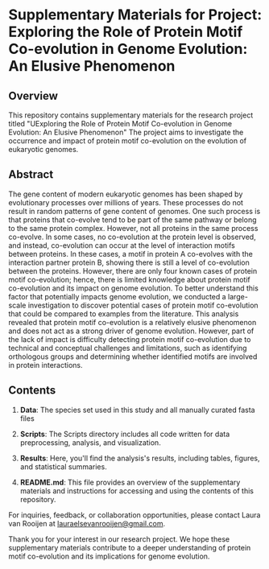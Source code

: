 # Supplementary Materials for Project: Exploring the Role of Protein Motif Co-evolution in Genome Evolution: An Elusive Phenomenon

## Overview
This repository contains supplementary materials for the research project titled "UExploring the Role of Protein Motif Co-evolution in Genome Evolution: An Elusive Phenomenon" The project aims to investigate the occurrence and impact of protein motif co-evolution on the evolution of eukaryotic genomes.

## Abstract
The gene content of modern eukaryotic genomes has been shaped by evolutionary processes over millions of years. These processes do not result in random patterns of gene content of genomes. One such process is that proteins that co-evolve tend to be part of the same pathway or belong to the same protein complex. However, not all proteins in the same process co-evolve. In some cases, no co-evolution at the protein level is observed, and instead, co-evolution can occur at the level of interaction motifs between proteins. In these cases, a motif in protein A co-evolves with the interaction partner protein B, showing there is still a level of co-evolution between the proteins. However, there are only four known cases of protein motif co-evolution; hence, there is limited knowledge about protein motif co-evolution and its impact on genome evolution. To better understand this factor that potentially impacts genome evolution, we conducted a large-scale investigation to discover potential cases of protein motif co-evolution that could be compared to examples from the literature. This analysis revealed that protein motif co-evolution is a relatively elusive phenomenon and does not act as a strong driver of genome evolution. However, part of the lack of impact is difficulty detecting protein motif co-evolution due to technical and conceptual challenges and limitations, such as identifying orthologous groups and determining whether identified motifs are involved in protein interactions.

## Contents
1. **Data**: The species set used in this study and all manually curated fasta files

2. **Scripts**: The Scripts directory includes all code written for data preprocessing, analysis, and visualization.

3. **Results**: Here, you'll find the analysis's results, including tables, figures, and statistical summaries.

4. **README.md**: This file provides an overview of the supplementary materials and instructions for accessing and using the contents of this repository.


For inquiries, feedback, or collaboration opportunities, please contact Laura van Rooijen at lauraelsevanrooijen@gmail.com.

Thank you for your interest in our research project. We hope these supplementary materials contribute to a deeper understanding of protein motif co-evolution and its implications for genome evolution.
